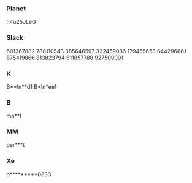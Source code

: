 ### Planet
h4u25JLeG

### Slack
601367882
788110543
385646597
322459036
179455653
644296661
875419866
813823794
611857788
927509091

### К
B**!n**d1
B*!n*ee1

### B
mo**l

### MM
per***t

### Xe
o*********0833
